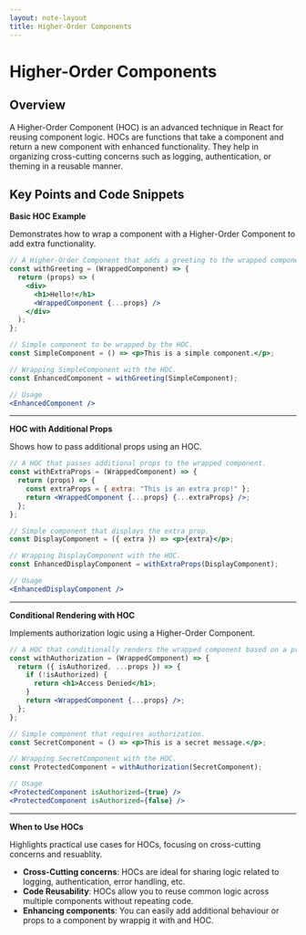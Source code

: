 ```yaml
---
layout: note-layout  
title: Higher-Order Components  
---
```


# Higher-Order Components

## Overview
A Higher-Order Component (HOC) is an advanced technique in React for reusing component logic. HOCs are functions that take a component and return a new component with enhanced functionality. They help in organizing cross-cutting concerns such as logging, authentication, or theming in a reusable manner.

## Key Points and Code Snippets

**Basic HOC Example**

Demonstrates how to wrap a component with a Higher-Order Component to add extra functionality.

```jsx
// A Higher-Order Component that adds a greeting to the wrapped component.
const withGreeting = (WrappedComponent) => {
  return (props) => (
    <div>
      <h1>Hello!</h1>
      <WrappedComponent {...props} />
    </div>
  );
};

// Simple component to be wrapped by the HOC.
const SimpleComponent = () => <p>This is a simple component.</p>;

// Wrapping SimpleComponent with the HOC.
const EnhancedComponent = withGreeting(SimpleComponent);

// Usage
<EnhancedComponent />
```

---

**HOC with Additional Props**

Shows how to pass additional props using an HOC.

```jsx
// A HOC that passes additional props to the wrapped component.
const withExtraProps = (WrappedComponent) => {
  return (props) => {
    const extraProps = { extra: "This is an extra prop!" };
    return <WrappedComponent {...props} {...extraProps} />;
  };
};

// Simple component that displays the extra prop.
const DisplayComponent = ({ extra }) => <p>{extra}</p>;

// Wrapping DisplayComponent with the HOC.
const EnhancedDisplayComponent = withExtraProps(DisplayComponent);

// Usage
<EnhancedDisplayComponent />
```

---

**Conditional Rendering with HOC**

Implements authorization logic using a Higher-Order Component.


```jsx
// A HOC that conditionally renders the wrapped component based on a prop.
const withAuthorization = (WrappedComponent) => {
  return ({ isAuthorized, ...props }) => {
    if (!isAuthorized) {
      return <h1>Access Denied</h1>;
    }
    return <WrappedComponent {...props} />;
  };
};

// Simple component that requires authorization.
const SecretComponent = () => <p>This is a secret message.</p>;

// Wrapping SecretComponent with the HOC.
const ProtectedComponent = withAuthorization(SecretComponent);

// Usage
<ProtectedComponent isAuthorized={true} />
<ProtectedComponent isAuthorized={false} />
```

---

**When to Use HOCs**

Highlights practical use cases for HOCs, focusing on cross-cutting concerns and resuablity.

- **Cross-Cutting concerns**: HOCs are ideal for sharing logic related to logging, authentication, error handling, etc.
- **Code Reusability**: HOCs allow you to reuse common logic across multiple components without repeating code.
- **Enhancing components**: You can easily add additional behaviour or props to a component by wrappig it with and HOC.

